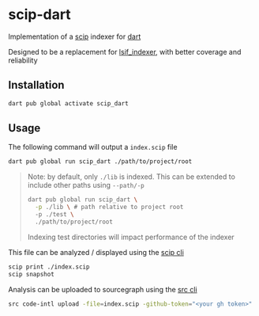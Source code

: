 # scip-dart

Implementation of a [scip](https://github.com/sourcegraph/scip) indexer for [dart](https://github.com/dart-lang)

Designed to be a replacement for [lsif_indexer](https://github.com/Workiva/lsif_indexer), with better coverage and reliability

## Installation

```sh
dart pub global activate scip_dart
```

## Usage

The following command will output a `index.scip` file
```sh
dart pub global run scip_dart ./path/to/project/root
```

> Note: by default, only `./lib` is indexed. This can be extended to include other paths using `--path/-p`
>
> ```bash
> dart pub global run scip_dart \
>   -p ./lib \ # path relative to project root
>   -p ./test \
>   ./path/to/project/root
>```
>
> Indexing test directories will impact performance of the indexer


This file can be analyzed / displayed using the [scip cli](https://github.com/sourcegraph/scip)

```sh
scip print ./index.scip
scip snapshot
```

Analysis can be uploaded to sourcegraph using the [src cli](https://docs.sourcegraph.com/cli)

```sh
src code-intl upload -file=index.scip -github-token="<your gh token>"
```